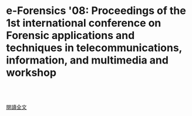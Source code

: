 # e-Forensics '08: Proceedings of the 1st international conference on Forensic applications and techniques in telecommunications, information, and multimedia and workshop

<!--more-->
<!--207-->
<br><br/>


[閱讀全文](https://dl.acm.org/doi/proceedings/10.5555/1363217)

